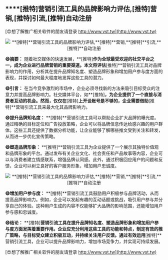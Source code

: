 ## ****[推特]**营销引流工具的品牌影响力评估,**[推特]**营销,**[推特]**引流,**[推特]**自动注册**

[😍想了解推广相关软件的朋友请登录 http://www.vst.tw](http://www.vst.tw)

 <center><img src="https://vst.tw/MP4/tuiguang/png/2.png" alt="**[推特]**营销引流工具的品牌影响力评估,**[推特]**营销,**[推特]**引流,**[推特]**自动注册"></center>

**😄摘要：**
随着社交媒体的快速发展，**[推特]**作为全球最受欢迎的社交平台之一，成为企业进行品牌营销的重要渠道。本文将评估**[推特]**营销引流工具对品牌影响力的作用，分析其在提升品牌知名度、塑造品牌形象和增加用户参与度方面的表现，并探讨如何最大程度地发挥这些工具的潜力。

**😄引言：**
在当今竞争激烈的市场中，企业必须寻找新的方法来吸引目标受众的注意力并提高品牌影响力。社交媒体平台，如**[推特]**，为企业提供了一个直接与消费者互动的机会。然而，仅仅在**[推特]**上开设账号是不够的，企业需要借助**[推特]**营销引流工具来最大化其品牌影响力。

**😄提升品牌知名度：**
**[推特]**营销引流工具可以帮助企业扩大品牌的曝光度。通过精确的目标定位和广告投放策略，企业可以将品牌信息传达给感兴趣的用户群体。这些工具还提供了数据分析功能，让企业能够了解哪些推文受到关注和转发，从而进一步优化宣传策略。

**😄塑造品牌形象：**
**[推特]**营销引流工具为企业提供了一个展示其独特价值观和品牌形象的平台。通过发布有关企业文化、社会责任和产品故事等内容，企业可以与消费者建立情感联系，增强品牌认同感。此外，通过积极回应用户的问题和反馈，企业可以树立良好的客户服务形象，增加用户忠诚度。

 <center><img src="https://vst.tw/MP4/tuiguang/png/3.png" alt="**[推特]**营销引流工具的品牌影响力评估,**[推特]**营销,**[推特]**引流,**[推特]**自动注册"></center>

**😄增加用户参与度：**
**[推特]**营销引流工具鼓励用户积极参与品牌活动，从而提高品牌影响力。例如，企业可以发起有趣的互动话题或挑战，吸引用户参与并分享自己的体验。这种用户生成的内容不仅能够扩大品牌的影响范围，还能增加用户参与感和忠诚度。

**😄结论：**
**[推特]**营销引流工具在提升品牌知名度、塑造品牌形象和增加用户参与度方面发挥着重要作用。企业应充分利用这些工具的功能和特点，制定有效的推广策略，与目标受众建立积极互动，并持续关注用户反馈。通过有效运用**[推特]**营销引流工具，企业可以提升品牌影响力，增加市场竞争力，并实现可持续发展。

[😍想了解推广相关软件的朋友请登录 http://www.vst.tw](http://www.vst.tw)



